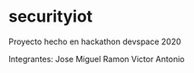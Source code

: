 # securityiot
Proyecto hecho en hackathon devspace 2020

Integrantes:
Jose Miguel
Ramon
Victor Antonio

